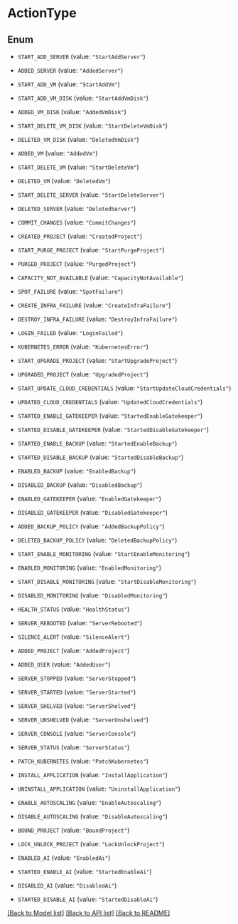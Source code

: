 # ActionType

## Enum


* `START_ADD_SERVER` (value: `"StartAddServer"`)

* `ADDED_SERVER` (value: `"AddedServer"`)

* `START_ADD_VM` (value: `"StartAddVm"`)

* `START_ADD_VM_DISK` (value: `"StartAddVmDisk"`)

* `ADDED_VM_DISK` (value: `"AddedVmDisk"`)

* `START_DELETE_VM_DISK` (value: `"StartDeleteVmDisk"`)

* `DELETED_VM_DISK` (value: `"DeletedVmDisk"`)

* `ADDED_VM` (value: `"AddedVm"`)

* `START_DELETE_VM` (value: `"StartDeleteVm"`)

* `DELETED_VM` (value: `"DeletedVm"`)

* `START_DELETE_SERVER` (value: `"StartDeleteServer"`)

* `DELETED_SERVER` (value: `"DeletedServer"`)

* `COMMIT_CHANGES` (value: `"CommitChanges"`)

* `CREATED_PROJECT` (value: `"CreatedProject"`)

* `START_PURGE_PROJECT` (value: `"StartPurgeProject"`)

* `PURGED_PROJECT` (value: `"PurgedProject"`)

* `CAPACITY_NOT_AVAILABLE` (value: `"CapacityNotAvailable"`)

* `SPOT_FAILURE` (value: `"SpotFailure"`)

* `CREATE_INFRA_FAILURE` (value: `"CreateInfraFailure"`)

* `DESTROY_INFRA_FAILURE` (value: `"DestroyInfraFailure"`)

* `LOGIN_FAILED` (value: `"LoginFailed"`)

* `KUBERNETES_ERROR` (value: `"KubernetesError"`)

* `START_UPGRADE_PROJECT` (value: `"StartUpgradeProject"`)

* `UPGRADED_PROJECT` (value: `"UpgradedProject"`)

* `START_UPDATE_CLOUD_CREDENTIALS` (value: `"StartUpdateCloudCredentials"`)

* `UPDATED_CLOUD_CREDENTIALS` (value: `"UpdatedCloudCredentials"`)

* `STARTED_ENABLE_GATEKEEPER` (value: `"StartedEnableGatekeeper"`)

* `STARTED_DISABLE_GATEKEEPER` (value: `"StartedDisableGatekeeper"`)

* `STARTED_ENABLE_BACKUP` (value: `"StartedEnableBackup"`)

* `STARTED_DISABLE_BACKUP` (value: `"StartedDisableBackup"`)

* `ENABLED_BACKUP` (value: `"EnabledBackup"`)

* `DISABLED_BACKUP` (value: `"DisabledBackup"`)

* `ENABLED_GATEKEEPER` (value: `"EnabledGatekeeper"`)

* `DISABLED_GATEKEEPER` (value: `"DisabledGatekeeper"`)

* `ADDED_BACKUP_POLICY` (value: `"AddedBackupPolicy"`)

* `DELETED_BACKUP_POLICY` (value: `"DeletedBackupPolicy"`)

* `START_ENABLE_MONITORING` (value: `"StartEnableMonitoring"`)

* `ENABLED_MONITORING` (value: `"EnabledMonitoring"`)

* `START_DISABLE_MONITORING` (value: `"StartDisableMonitoring"`)

* `DISABLED_MONITORING` (value: `"DisabledMonitoring"`)

* `HEALTH_STATUS` (value: `"HealthStatus"`)

* `SERVER_REBOOTED` (value: `"ServerRebooted"`)

* `SILENCE_ALERT` (value: `"SilenceAlert"`)

* `ADDED_PROJECT` (value: `"AddedProject"`)

* `ADDED_USER` (value: `"AddedUser"`)

* `SERVER_STOPPED` (value: `"ServerStopped"`)

* `SERVER_STARTED` (value: `"ServerStarted"`)

* `SERVER_SHELVED` (value: `"ServerShelved"`)

* `SERVER_UNSHELVED` (value: `"ServerUnshelved"`)

* `SERVER_CONSOLE` (value: `"ServerConsole"`)

* `SERVER_STATUS` (value: `"ServerStatus"`)

* `PATCH_KUBERNETES` (value: `"PatchKubernetes"`)

* `INSTALL_APPLICATION` (value: `"InstallApplication"`)

* `UNINSTALL_APPLICATION` (value: `"UninstallApplication"`)

* `ENABLE_AUTOSCALING` (value: `"EnableAutoscaling"`)

* `DISABLE_AUTOSCALING` (value: `"DisableAutoscaling"`)

* `BOUND_PROJECT` (value: `"BoundProject"`)

* `LOCK_UNLOCK_PROJECT` (value: `"LockUnlockProject"`)

* `ENABLED_AI` (value: `"EnabledAi"`)

* `STARTED_ENABLE_AI` (value: `"StartedEnableAi"`)

* `DISABLED_AI` (value: `"DisabledAi"`)

* `STARTED_DISABLE_AI` (value: `"StartedDisableAi"`)


[[Back to Model list]](../README.md#documentation-for-models) [[Back to API list]](../README.md#documentation-for-api-endpoints) [[Back to README]](../README.md)


